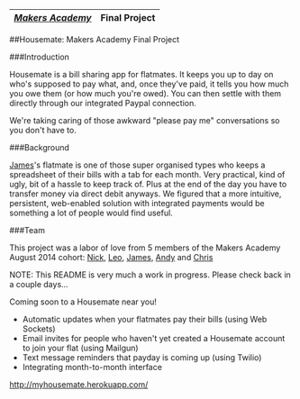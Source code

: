 | [*Makers Academy*](http://www.makersacademy.com) | Final Project |
| ------------------------------------------------ | ------ |


##Housemate: Makers Academy Final Project

###Introduction

Housemate is a bill sharing app for flatmates. It keeps you up to day on who's supposed to pay what, and, once they've paid, it tells you how much you owe them (or how much you're owed). You can then settle with them directly through our integrated Paypal connection. 

We're taking caring of those awkward "please pay me" conversations so you don't have to.

###Background

[James](https://github.com/Jrmcneil)'s flatmate is one of those super organised types who keeps a spreadsheet of their bills with a tab for each month. Very practical, kind of ugly, bit of a hassle to keep track of. Plus at the end of the day you have to transfer money via direct debit anyways. We figured that a more intuitive, persistent, web-enabled solution with integrated payments would be something a lot of people would find useful.

###Team

This project was a labor of love from 5 members of the Makers Academy August 2014 cohort: [Nick](https://github.com/Nickrhys), [Leo](https://github.com/leopoldkwok), [James](https://github.com/Jrmcneil), [Andy](https://github.com/Andy010) and [Chris](https://github.com/flickoid)


NOTE: This README is very much a work in progress. Please check back in a couple days...

Coming soon to a Housemate near you!
* Automatic updates when your flatmates pay their bills (using Web Sockets)
* Email invites for people who haven't yet created a Housemate account to join your flat (using Mailgun)
* Text message reminders that payday is coming up (using Twilio)
* Integrating month-to-month interface


http://myhousemate.herokuapp.com/
